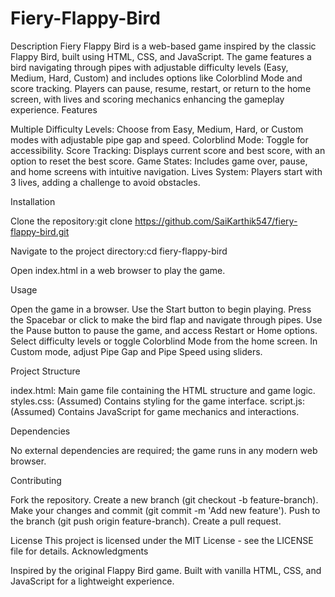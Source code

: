 # Fiery-Flappy-Bird

Description
Fiery Flappy Bird is a web-based game inspired by the classic Flappy Bird, built using HTML, CSS, and JavaScript. The game features a bird navigating through pipes with adjustable difficulty levels (Easy, Medium, Hard, Custom) and includes options like Colorblind Mode and score tracking. Players can pause, resume, restart, or return to the home screen, with lives and scoring mechanics enhancing the gameplay experience.
Features

Multiple Difficulty Levels: Choose from Easy, Medium, Hard, or Custom modes with adjustable pipe gap and speed.
Colorblind Mode: Toggle for accessibility.
Score Tracking: Displays current score and best score, with an option to reset the best score.
Game States: Includes game over, pause, and home screens with intuitive navigation.
Lives System: Players start with 3 lives, adding a challenge to avoid obstacles.

Installation

Clone the repository:git clone https://github.com/SaiKarthik547/fiery-flappy-bird.git


Navigate to the project directory:cd fiery-flappy-bird


Open index.html in a web browser to play the game.

Usage

Open the game in a browser.
Use the Start button to begin playing.
Press the Spacebar or click to make the bird flap and navigate through pipes.
Use the Pause button to pause the game, and access Restart or Home options.
Select difficulty levels or toggle Colorblind Mode from the home screen.
In Custom mode, adjust Pipe Gap and Pipe Speed using sliders.

Project Structure

index.html: Main game file containing the HTML structure and game logic.
styles.css: (Assumed) Contains styling for the game interface.
script.js: (Assumed) Contains JavaScript for game mechanics and interactions.

Dependencies

No external dependencies are required; the game runs in any modern web browser.

Contributing

Fork the repository.
Create a new branch (git checkout -b feature-branch).
Make your changes and commit (git commit -m 'Add new feature').
Push to the branch (git push origin feature-branch).
Create a pull request.

License
This project is licensed under the MIT License - see the LICENSE file for details.
Acknowledgments

Inspired by the original Flappy Bird game.
Built with vanilla HTML, CSS, and JavaScript for a lightweight experience.

